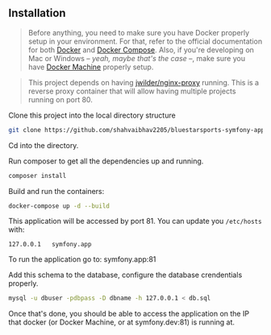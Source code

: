 ## Installation

> Before anything, you need to make sure you have Docker properly setup in your environment. For that, refer to the official documentation for both [Docker](https://docs.docker.com/) and [Docker Compose](https://docs.docker.com/compose/). Also, if you're developing on Mac or Windows – *yeah, maybe that's the case* –, make sure you have [Docker Machine](https://docs.docker.com/machine/) properly setup.

> This project depends on having [jwilder/nginx-proxy](https://github.com/jwilder/nginx-proxy) running. This is a reverse proxy container that will allow having multiple projects running on port 80.

Clone this project into the local directory structure
```bash
git clone https://github.com/shahvaibhav2205/bluestarsports-symfony-app.git <new-directory-name>
```

Cd into the directory.

Run composer to get all the dependencies up and running.
```bash
composer install
```

Build and run the containers:
```bash
docker-compose up -d --build
```

This application will be accessed by port 81. You can update you `/etc/hosts` with: 
```
127.0.0.1   symfony.app
```
To run the application go to: symfony.app:81

Add this schema to the database, configure the database crendentials properly.
```bash
mysql -u dbuser -pdbpass -D dbname -h 127.0.0.1 < db.sql
```


Once that's done, you should be able to access the application on the IP that docker (or Docker Machine, or at symfony.dev:81) is running at.
